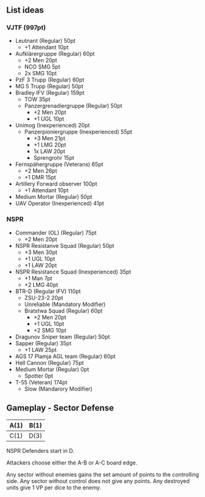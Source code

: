 #

## List ideas

### VJTF (997pt)

- Leutnant (Regular) 50pt
  - +1 Attendant 10pt
- Aufklärergruppe (Regular) 60pt
   - +2 Men 20pt
   - NCO SMG 5pt
   - 2x SMG 10pt
- PzF 3 Trupp (Regular) 60pt
- MG 5 Trupp (Regular) 50pt
- Bradley IFV (Regular) 159pt
   - TOW 35pt
   - Panzergrenadiergruppe (Regular) 50pt
      - +2 Men 20pt
      - +1 UGL 10pt
- Unimog (Inexperienced) 20pt
    - Panzerpioniergruppe (Inexperienced) 55pt
      - +3 Men 21pt
      - +1 LMG 20pt
      - 1x LAW 20pt
      - Sprengrohr 15pt
- Fernspähergruppe (Veterans) 65pt
    - +2 Men 26pt
    - +1 DMR 15pt
- Artillery Forward observer 100pt
    - +1 Attendant 10pt
- Medium Mortar (Regular) 50pt
- UAV Operator (Inexperienced) 41pt

### NSPR

- Commander (OL) (Regular) 75pt
   - +2 Men 20pt
- NSPR Resistanve Squad (Regular) 50pt
    - +3 Men 30pt
    - +1 UGL 10pt
    - +1 LAW 20pt
- NSPR Resistance Squad (Inexperienced) 35pt
    - +1 Man 7pt
    - +2 LMG 40pt
- BTR-D (Regular IFV) 110pt
   - ZSU-23-2 20pt
   - Unreliable (Mandatory Modifier)
   - Bratstwa Squad (Regular) 60pt
      - +2 Men 20pt
      - +1 UGL 10pt
      - +2 SMG 10pt
- Dragunov Sniper team (Regular) 50pt
- Sapper (Regular) 35pt
    - +1 LAW 25pt
- AGS 17 Plamja AGL team (Regular) 60pt
- Hell Cannon (Regular) 75pt
- Medium Mortar (Regular) 0pt
    - Spotter 0pt
- T-55 (Veteran) 174pt
   - Slow (Mandarory Modifier)
   

## Gameplay - Sector Defense

|A(1)|B(1)|
|---|---|
|C(1)|D(3)|

NSPR Defenders start in D.

Attackers choose either the A-B or A-C board edge.

Any sector without enemies gains the set amount of points to the controlling side. Any sector without control does not give any points. Any destroyed units give 1 VP per dice to the enemy.